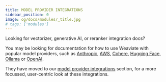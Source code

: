 ```yaml
---
title: MODEL PROVIDER INTEGRATIONS
sidebar_position: 0
image: og/docs/modules/_title.jpg
# tags: ['modules']
---
```


Looking for vectorizer, generative AI, or reranker integration docs?

You may be looking for documentation for how to use Weaviate with popular model providers, such as [Anthropic](../model-providers/anthropic/index.md), [AWS](../model-providers/aws/index.md), [Cohere](../model-providers/cohere/index.md), [Hugging Face](../model-providers/huggingface/index.md), [Ollama](../model-providers/ollama/index.md) or [OpenAI](../model-providers/openai/index.md).

They have moved to our [model provider integrations](../model-providers/index.md) section, for a more focussed, user-centric look at these integrations.
